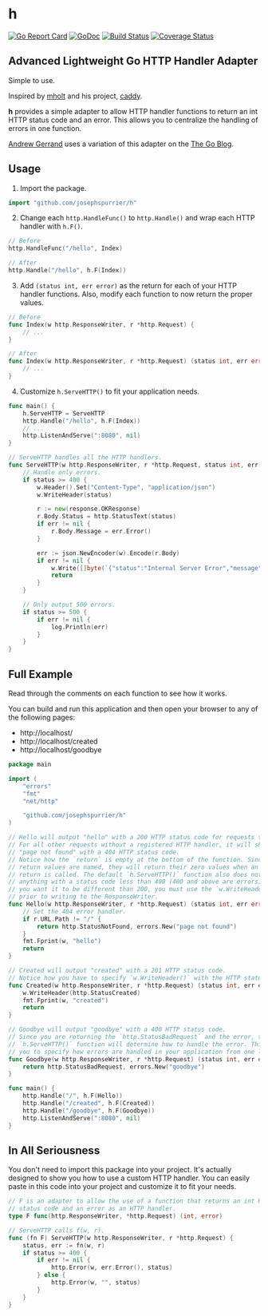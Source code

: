 # h

[![Go Report Card](https://goreportcard.com/badge/github.com/josephspurrier/h)](https://goreportcard.com/report/github.com/josephspurrier/h)
[![GoDoc](https://godoc.org/github.com/josephspurrier/h?status.svg)](https://godoc.org/github.com/josephspurrier/h)
[![Build Status](https://travis-ci.org/josephspurrier/h.svg)](https://travis-ci.org/josephspurrier/h)
[![Coverage Status](https://coveralls.io/repos/github/josephspurrier/h/badge.svg?branch=master)](https://coveralls.io/github/josephspurrier/h?branch=master)

## Advanced Lightweight Go HTTP Handler Adapter

Simple to use.

Inspired by [mholt](https://github.com/mholt) and his project,
[caddy](https://github.com/mholt/caddy/wiki/Writing-a-Plugin:-HTTP-Middleware#writing-a-handler).

**h** provides a simple adapter to allow HTTP handler functions to return an int
HTTP status code and an error. This allows you to centralize the handling of
errors in one function.

[Andrew Gerrand](https://github.com/adg) uses a variation of this adapter on the
[The Go Blog](https://blog.golang.org/error-handling-and-go).

## Usage

1. Import the package.

```go
import "github.com/josephspurrier/h"
```

2. Change each `http.HandleFunc()` to `http.Handle()` and wrap each HTTP handler
with `h.F()`.

```go
// Before
http.HandleFunc("/hello", Index)

// After
http.Handle("/hello", h.F(Index))
```

3. Add `(status int, err error)` as the return for each of your HTTP handler
functions. Also, modify each function to now return the proper values.

```go
// Before
func Index(w http.ResponseWriter, r *http.Request) {
	// ...
}

// After 
func Index(w http.ResponseWriter, r *http.Request) (status int, err error) {
	// ...
}
```

4. Customize `h.ServeHTTP()` to fit your application needs.

```go
func main() {
	h.ServeHTTP = ServeHTTP
	http.Handle("/hello", h.F(Index))
	// ...
	http.ListenAndServe(":8080", nil)
}

// ServeHTTP handles all the HTTP handlers.
func ServeHTTP(w http.ResponseWriter, r *http.Request, status int, err error) {
	// Handle only errors.
	if status >= 400 {
		w.Header().Set("Content-Type", "application/json")
		w.WriteHeader(status)

		r := new(response.OKResponse)
		r.Body.Status = http.StatusText(status)
		if err != nil {
			r.Body.Message = err.Error()
		}

		err := json.NewEncoder(w).Encode(r.Body)
		if err != nil {
			w.Write([]byte(`{"status":"Internal Server Error","message":"problem encoding JSON"}`))
			return
		}
	}

	// Only output 500 errors.
	if status >= 500 {
		if err != nil {
			log.Println(err)
		}
	}
}
```

## Full Example

Read through the comments on each function to see how it works.

You can build and run this application and then open your browser to any of the
following pages:

- http://localhost/
- http://localhost/created
- http://localhost/goodbye

```go
package main

import (
	"errors"
	"fmt"
	"net/http"

	"github.com/josephspurrier/h"
)

// Hello will output "hello" with a 200 HTTP status code for requests to "/".
// For all other requests without a registered HTTP handler, it will show
// "page not found" with a 404 HTTP status code.
// Notice how the `return` is empty at the bottom of the function. Since the
// return values are named, they will return their zero values when an empty
// return is called. The default `h.ServeHTTP()` function also does not do
// anything with a status code less than 400 (400 and above are errors) so if
// you want it to be different than 200, you must use the `w.WriteHeader()` call
// prior to writing to the ResponseWriter.
func Hello(w http.ResponseWriter, r *http.Request) (status int, err error) {
	// Set the 404 error handler.
	if r.URL.Path != "/" {
		return http.StatusNotFound, errors.New("page not found")
	}
	fmt.Fprint(w, "hello")
	return
}

// Created will output "created" with a 201 HTTP status code.
// Notice how you have to specify `w.WriteHeader()` with the HTTP status code.
func Created(w http.ResponseWriter, r *http.Request) (status int, err error) {
	w.WriteHeader(http.StatusCreated)
	fmt.Fprint(w, "created")
	return
}

// Goodbye will output "goodbye" with a 400 HTTP status code.
// Since you are returning the `http.StatusBadRequest` and the error, the
// `h.ServeHTTP()` function will determine how to handle the error. This allows
// you to specify how errors are handled in your application from one location.
func Goodbye(w http.ResponseWriter, r *http.Request) (status int, err error) {
	return http.StatusBadRequest, errors.New("goodbye")
}

func main() {
	http.Handle("/", h.F(Hello))
	http.Handle("/created", h.F(Created))
	http.Handle("/goodbye", h.F(Goodbye))
	http.ListenAndServe(":8080", nil)
}
```

## In All Seriousness

You don't need to import this package into your project. It's actually designed
to show you how to use a custom HTTP handler. You can easily paste in this code
into your project and customize it to fit your needs.

```go
// F is an adapter to allow the use of a function that returns an int HTTP
// status code and an error as an HTTP handler.
type F func(http.ResponseWriter, *http.Request) (int, error)

// ServeHTTP calls f(w, r).
func (fn F) ServeHTTP(w http.ResponseWriter, r *http.Request) {
	status, err := fn(w, r)
	if status >= 400 {
		if err != nil {
			http.Error(w, err.Error(), status)
		} else {
			http.Error(w, "", status)
		}
	}
}
```